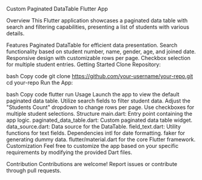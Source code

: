 Custom Paginated DataTable Flutter App

Overview
This Flutter application showcases a paginated data table with search and filtering capabilities, presenting a list of students with various details.

Features
Paginated DataTable for efficient data presentation.
Search functionality based on student number, name, gender, age, and joined date.
Responsive design with customizable rows per page.
Checkbox selection for multiple student entries.
Getting Started
Clone Repository:

bash
Copy code
git clone https://github.com/your-username/your-repo.git
cd your-repo
Run the App:

bash
Copy code
flutter run
Usage
Launch the app to view the default paginated data table.
Utilize search fields to filter student data.
Adjust the "Students Count" dropdown to change rows per page.
Use checkboxes for multiple student selections.
Structure
main.dart: Entry point containing the app logic.
paginated_data_table.dart: Custom paginated data table widget.
data_source.dart: Data source for the DataTable.
field_text.dart: Utility functions for text fields.
Dependencies
intl for date formatting.
faker for generating dummy data.
flutter/material.dart for the core Flutter framework.
Customization
Feel free to customize the app based on your specific requirements by modifying the provided Dart files.

Contribution
Contributions are welcome! Report issues or contribute through pull requests.
